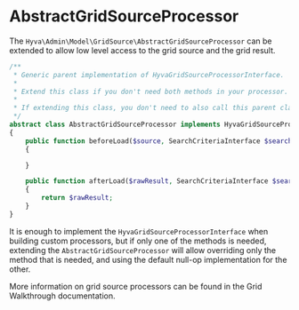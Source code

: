 # AbstractGridSourceProcessor

The  `Hyva\Admin\Model\GridSource\AbstractGridSourceProcessor` can be extended to allow low level access to the grid source and the grid result.

```php
/**
 * Generic parent implementation of HyvaGridSourceProcessorInterface.
 *
 * Extend this class if you don't need both methods in your processor.
 *
 * If extending this class, you don't need to also call this parent class methods.
 */
abstract class AbstractGridSourceProcessor implements HyvaGridSourceProcessorInterface
{
    public function beforeLoad($source, SearchCriteriaInterface $searchCriteria, string $gridName): void
    {

    }

    public function afterLoad($rawResult, SearchCriteriaInterface $searchCriteria, string $gridName)
    {
        return $rawResult;
    }
}
```

It is enough to implement the `HyvaGridSourceProcessorInterface` when building custom processors, but if only one of the methods is needed, extending the `AbstractGridSourceProcessor` will allow overriding only the method that is needed, and using the default null-op implementation for the other.

More information on grid source processors can be found in the Grid Walkthrough documentation.

